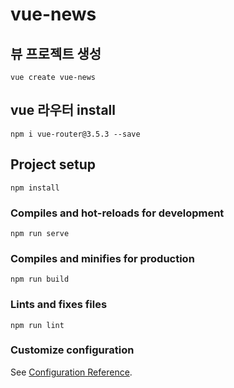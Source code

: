 # vue-news

## 뷰 프로젝트 생성
```
vue create vue-news
```

## vue 라우터 install
```
npm i vue-router@3.5.3 --save
```

## Project setup
```
npm install
```

### Compiles and hot-reloads for development
```
npm run serve
```

### Compiles and minifies for production
```
npm run build
```

### Lints and fixes files
```
npm run lint
```

### Customize configuration
See [Configuration Reference](https://cli.vuejs.org/config/).
